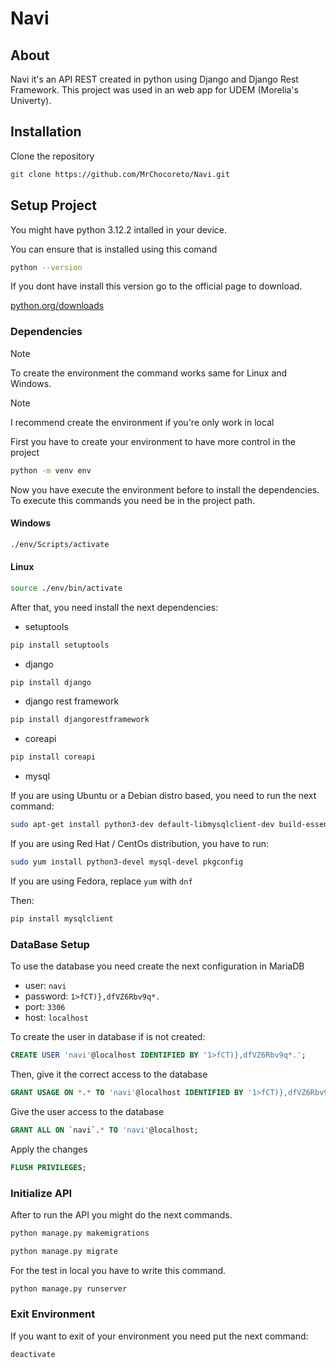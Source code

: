 # Navi

## About
Navi it's an API REST created in python using Django and Django Rest Framework. This project was used in an web app for UDEM (Morelia's Univerty).

## Installation 

Clone the repository

```sh
git clone https://github.com/MrChocoreto/Navi.git 
```

## Setup Project
You might have python 3.12.2 intalled in your device.

You can ensure that is installed using this comand
```sh
python --version
```
If you dont have install this version go to the official page to download.

[python.org/downloads](https://www.python.org/downloads/)

### Dependencies
>[!NOTE]
>To create the environment the command works same for Linux and Windows. 

>[!NOTE]
>I recommend create the environment if you're only work in local 



First you have to create your environment to have more control in the project
```sh
python -m venv env
```
Now you have execute the environment before to install the dependencies. To execute this commands you need be in the project path. 

#### Windows

```sh
./env/Scripts/activate
```

#### Linux
```sh
source ./env/bin/activate
```

After that,              you need install the next dependencies:
- setuptools

```sh
pip install setuptools
```
- django

```sh
pip install django 
```
- django rest framework

```sh
pip install djangorestframework
```
- coreapi

```sh
pip install coreapi
```

- mysql

If you are using Ubuntu or a Debian distro based, you need to run the next command:

```sh
sudo apt-get install python3-dev default-libmysqlclient-dev build-essential pkg-config
```
If you are using Red Hat / CentOs distribution, you have to run:
```sh
sudo yum install python3-devel mysql-devel pkgconfig
```
If you are using Fedora, replace ```yum``` with ```dnf```

Then:

```sh
pip install mysqlclient
```

### DataBase Setup

To use the database you need create the next configuration in MariaDB

- user: ```navi```
- password: ```1>fCT)},dfVZ6Rbv9q*.```
- port: ```3306```
- host: ```localhost```

To create the user in database if is not created:
```sql
CREATE USER 'navi'@localhost IDENTIFIED BY '1>fCT)},dfVZ6Rbv9q*.';
```
Then, give it the correct access to the database
```sql
GRANT USAGE ON *.* TO 'navi'@localhost IDENTIFIED BY '1>fCT)},dfVZ6Rbv9q*.';
```
Give the user access to the database
```sql
GRANT ALL ON `navi`.* TO 'navi'@localhost;
```
Apply the changes
```sql
FLUSH PRIVILEGES;
```

### Initialize API

After to run the API you might do the next commands.
```sh
python manage.py makemigrations
```
```sh
python manage.py migrate
```


For the test in local you have to write this command.
```sh
python manage.py runserver
```

### Exit Environment

If you want to exit of your environment you need put the next command:

```sh
deactivate
```

